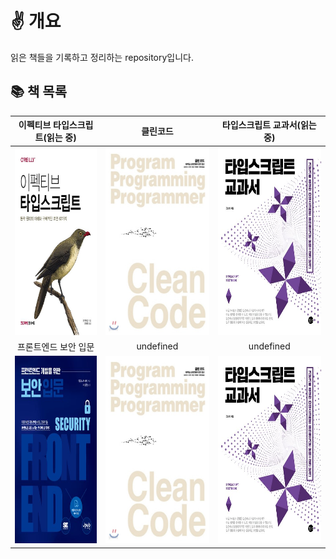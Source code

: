 # ✌️ 개요

읽은 책들을 기록하고 정리하는 repository입니다.

## 📚 책 목록

|                       이펙티브 타입스크립트(읽는 중)                       |                           클린코드                            |                       타입스크립트 교과서(읽는 중)                       |
| :------------------------------------------------------------------------: | :-----------------------------------------------------------: | :----------------------------------------------------------------------: |
| <img src="images/이펙티브 타입스크립트.jpg" width="400px" height="300px"/> | <img src="images/클린코드.jpg" width="400px" height="300px"/> | <img src="images/타입스크립트 교과서.jpg" width="400px" height="300px"/> |
|                            프론트엔드 보안 입문                            |                           undefined                           |                                undefined                                 |
| <img src="images/프론트엔드 보안 입문.jpg" width="400px" height="300px"/>  | <img src="images/클린코드.jpg" width="400px" height="300px"/> | <img src="images/타입스크립트 교과서.jpg" width="400px" height="300px"/> |
